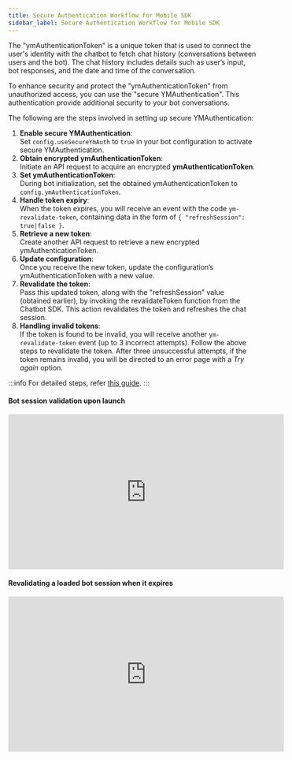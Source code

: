 ```yaml
---
title: Secure Authentication Workflow for Mobile SDK
sidebar_label: Secure Authentication Workflow for Mobile SDK
--- 
```


The "ymAuthenticationToken" is a unique token that is used to connect the user's identity with the chatbot to fetch chat history (conversations between users and the bot). The chat history includes details such as user’s input, bot responses, and the date and time of the conversation. 

To enhance security and protect the "ymAuthenticationToken" from unauthorized access, you can use the "secure YMAuthentication". This authentication provide additional security to your bot conversations.


The following are the steps involved in setting up secure YMAuthentication: 

1. **Enable secure YMAuthentication**:<br/> Set `config.useSecureYmAuth` to `true` in your bot configuration to activate secure YMAuthentication.
2. **Obtain encrypted ymAuthenticationToken**:<br/> Initiate an API request to acquire an encrypted **ymAuthenticationToken**.
3. **Set ymAuthenticationToken**:<br/> During bot initialization, set the obtained ymAuthenticationToken to `config.ymAuthenticationToken`.
4. **Handle token expiry**:<br/> When the token expires, you will receive an event with the code `ym-revalidate-token`, containing data in the form of `{ "refreshSession": true|false }`.
5. **Retrieve a new token**:<br/> Create another API request to retrieve a new encrypted ymAuthenticationToken.
6. **Update configuration**:<br/> Once you receive the new token, update the configuration’s ymAuthenticationToken with a new value.
7. **Revalidate the token**:<br/> Pass this updated token, along with the "refreshSession" value (obtained earlier), by invoking the revalidateToken function from the Chatbot SDK. This action revalidates the token and refreshes the chat session.
8. **Handling invalid tokens**:<br/> If the token is found to be invalid, you will receive another `ym-revalidate-token` event (up to 3 incorrect attempts). Follow the above steps to revalidate the token. After three unsuccessful attempts, if the token remains invalid, you will be directed to an error page with a *Try again* option.

:::info
For detailed steps, refer [this guide](https://docs.yellow.ai/docs/platform_concepts/get_started/security-auth/ymauth).
:::


#### Bot session validation upon launch

<iframe width="560" height="315" src="https://www.youtube.com/embed/bIErYWamE-c" title="YouTube video player" frameborder="0" allow="autoplay; clipboard-write; picture-in-picture" allowfullscreen></iframe>

#### Revalidating a loaded bot session when it expires

<iframe width="560" height="315" src="https://www.youtube.com/embed/Oc_lLxStjNo" title="YouTube video player" frameborder="0" allow="autoplay; clipboard-write; picture-in-picture" allowfullscreen></iframe>
